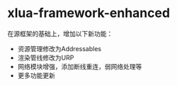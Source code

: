 # xlua-framework-enhanced

在源框架的基础上，增加以下新功能：

* 资源管理修改为Addressables
* 渲染管线修改为URP
* 网络模块增强，添加断线重连，弱网络处理等
* 更多功能更新


